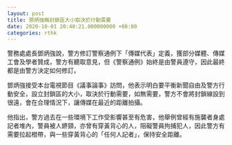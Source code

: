 ```yaml
---
layout: post
title: 鄧炳強稱封鎖區大小取決於行動需要
date: 2020-10-01 20:40:21.000000000 +08:00
categories: rthk
---
```


警務處處長鄧炳強說，警方修訂警察通例下「傳媒代表」定義，獲部分媒體、傳媒工會及學者贊成，警方有聽取意見，但《警察通例》始終是由警員遵守，因此最終都是由警方決定如何修訂。

鄧炳強接受本台電視節目《議事論事》訪問，他表示明白要平衡新聞自由及警方行動安全，設立封鎖區的大小，取決於行動需要，如無需要，警方不會將封鎖線設到很遠，會在合理情況下，讓傳媒在最近的距離拍攝。

他指出，警方過去在一些環境下工作受影響甚至有危害，他舉例曾經有施襲者身處記者堆內，警員被人鎅頸，亦曾有穿黃背心的人，阻礙警員拘捕犯人，因此警方有需要拉起橙帶，與一些穿黃背心的「任何人記者」，保持安全距離。
